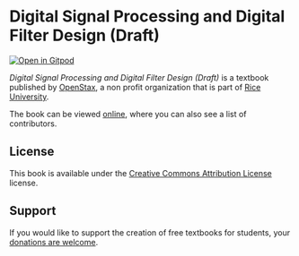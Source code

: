 # Digital Signal Processing and Digital Filter Design (Draft)

[![Open in Gitpod](https://gitpod.io/button/open-in-gitpod.svg)](https://gitpod.io/from-referrer/)

_Digital Signal Processing and Digital Filter Design (Draft)_ is a textbook published by [OpenStax](https://openstax.org/), a non profit organization that is part of [Rice University](https://www.rice.edu/).

The book can be viewed [online](https://github.com/cnx-user-books/cnxbook-digital-signal-processing-and-digital-filter-design/releases/latest), where you can also see a list of contributors.

## License
This book is available under the [Creative Commons Attribution License](./LICENSE) license.

## Support
If you would like to support the creation of free textbooks for students, your [donations are welcome](https://riceconnect.rice.edu/donation/support-openstax-banner).
